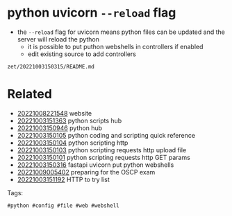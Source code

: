 # python uvicorn `--reload` flag

- the `--reload` flag for uvicorn means python files can be updated and the server will reload the python
  - it is possible to put puthon webshells in controllers if enabled
  - edit existing source to add controllers

` zet/20221003150315/README.md `

# Related

- [20221008221548](/zet/20221008221548/README.md) website
- [20221003151363](/zet/20221003151363/README.md) python scripts hub
- [20221003150946](/zet/20221003150946/README.md) python hub
- [20221003150105](/zet/20221003150105/README.md) python coding and scripting quick reference
- [20221003150104](/zet/20221003150104/README.md) python scripting http
- [20221003150103](/zet/20221003150103/README.md) python scripting requests http upload file
- [20221003150101](/zet/20221003150101/README.md) python scripting requests http GET params
- [20221003150316](/zet/20221003150316/README.md) fastapi uvicorn put python webshells
- [20221009005402](/zet/20221009005402/README.md) preparing for the OSCP exam
- [20221003151192](/zet/20221003151192/README.md) HTTP to try list

Tags:

    #python #config #file #web #webshell

